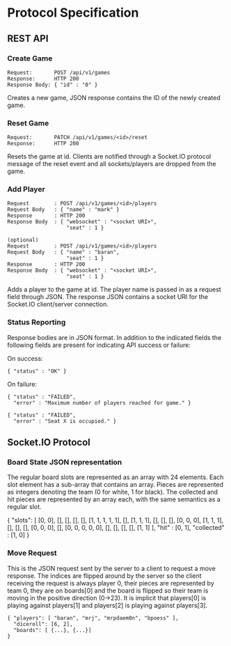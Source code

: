 Protocol Specification
======================

REST API
--------

### Create Game
    Request:       POST /api/v1/games
    Response:      HTTP 200
    Response Body: { "id" : "0" }

Creates a new game, JSON response contains the ID of the newly created game.


### Reset Game
    Request:       PATCH /api/v1/games/<id>/reset
    Response:      HTTP 200

Resets the game at id. Clients are notified through a Socket.IO protocol
message of the reset event and all sockets/players are dropped from the game.

### Add Player
    Request        : POST /api/v1/games/<id>/players
    Request Body   : { "name" : "mark" }
    Response       : HTTP 200
    Response Body  : { "websocket" : "<socket URI>",
                       "seat" : 1 }

    (optional)
    Request        : POST /api/v1/games/<id>/players
    Request Body   : { "name" : "baran",
                       "seat" : 1 }
    Response       : HTTP 200
    Response Body  : { "websocket" : "<socket URI>",
                       "seat" : 1 }

Adds a player to the game at id. The player name is passed in as a request
field through JSON. The response JSON contains a socket URI for the Socket.IO
client/server connection.

### Status Reporting
Response bodies are in JSON format. In addition to the indicated fields the
following fields are present for indicating API success or failure:

On success:

    { "status" : "OK" }

On failure:

    { "status" : "FAILED",
      "error" : "Maximum number of players reached for game." }

    { "status" : "FAILED",
      "error" : "Seat X is occupied." }


Socket.IO Protocol
------------------

### Board State JSON representation

The regular board slots are represented as an array with 24 elements. Each slot
element has a sub-array that contains an array. Pieces are represented as
integers denoting the team (0 for white, 1 for black). The collected and hit
pieces are represented by an array each, with the same semantics as a regular
slot.

   { "slots":
            [
              [0, 0],
              [],
              [],
              [],
              [],
              [1, 1, 1, 1, 1],
              [],
              [1, 1, 1],
              [],
              [],
              [],
              [0, 0, 0],
              [1, 1, 1],
              [],
              [],
              [],
              [0, 0, 0],
              [],
              [0, 0, 0, 0, 0],
              [],
              [],
              [],
              [],
              [1, 1]
            ],
    "hit" : [0, 1],
    "collected" : [1, 0]
  }

### Move Request

This is the JSON request sent by the server to a client to request a move
response. The indices are flipped around by the server so the client receiving
the request is always player 0, their pieces are represented by team 0, they are
on boards[0] and the board is flipped so their team is moving in the positive
direction (0->23). It is implicit that players[0] is playing against players[1]
and players[2] is playing against players[3].

    { "players": [ "baran", "mrj", "mrpdaem0n", "bpoess" ],
      "diceroll": [6, 2],
      "boards": [ {...}, {...}]
    }
